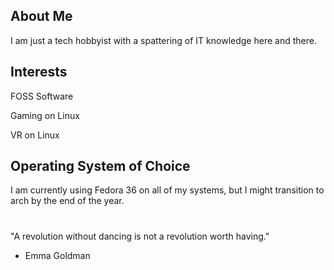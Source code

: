 ## About Me 

I am just a tech hobbyist with a spattering of IT knowledge here and there.

## Interests

FOSS Software

Gaming on Linux

VR on Linux

## Operating System of Choice
I am currently using Fedora 36 on all of my systems, but I might transition to arch by the end of the year. 


#
"A revolution without dancing is not a revolution worth having."
- Emma Goldman
